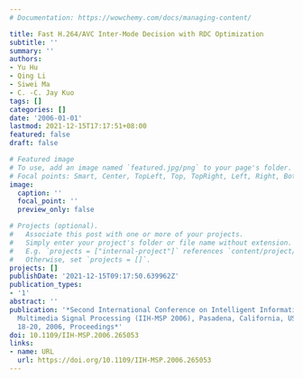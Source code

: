 ```yaml
---
# Documentation: https://wowchemy.com/docs/managing-content/

title: Fast H.264/AVC Inter-Mode Decision with RDC Optimization
subtitle: ''
summary: ''
authors:
- Yu Hu
- Qing Li
- Siwei Ma
- C. -C. Jay Kuo
tags: []
categories: []
date: '2006-01-01'
lastmod: 2021-12-15T17:17:51+08:00
featured: false
draft: false

# Featured image
# To use, add an image named `featured.jpg/png` to your page's folder.
# Focal points: Smart, Center, TopLeft, Top, TopRight, Left, Right, BottomLeft, Bottom, BottomRight.
image:
  caption: ''
  focal_point: ''
  preview_only: false

# Projects (optional).
#   Associate this post with one or more of your projects.
#   Simply enter your project's folder or file name without extension.
#   E.g. `projects = ["internal-project"]` references `content/project/deep-learning/index.md`.
#   Otherwise, set `projects = []`.
projects: []
publishDate: '2021-12-15T09:17:50.639962Z'
publication_types:
- '1'
abstract: ''
publication: '*Second International Conference on Intelligent Information Hiding and
  Multimedia Signal Processing (IIH-MSP 2006), Pasadena, California, USA, December
  18-20, 2006, Proceedings*'
doi: 10.1109/IIH-MSP.2006.265053
links:
- name: URL
  url: https://doi.org/10.1109/IIH-MSP.2006.265053
---
```

